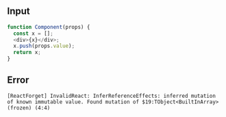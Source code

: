 
## Input

```javascript
function Component(props) {
  const x = [];
  <div>{x}</div>;
  x.push(props.value);
  return x;
}

```


## Error

```
[ReactForget] InvalidReact: InferReferenceEffects: inferred mutation of known immutable value. Found mutation of $19:TObject<BuiltInArray> (frozen) (4:4)
```
          
      